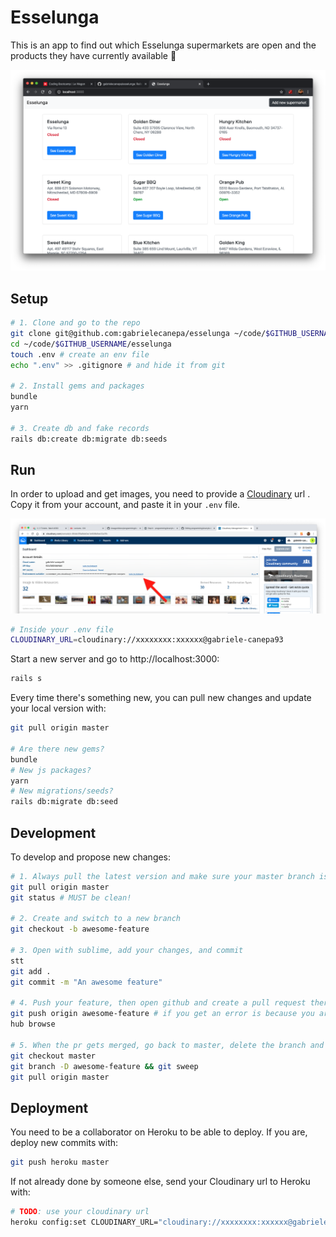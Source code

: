 # Esselunga

This is an app to find out which Esselunga supermarkets are open and the products they have currently available 🧻

![](./app/assets/images/screenshot.png)

## Setup

```sh
# 1. Clone and go to the repo
git clone git@github.com:gabrielecanepa/esselunga ~/code/$GITHUB_USERNAME
cd ~/code/$GITHUB_USERNAME/esselunga
touch .env # create an env file
echo ".env" >> .gitignore # and hide it from git

# 2. Install gems and packages
bundle
yarn

# 3. Create db and fake records
rails db:create db:migrate db:seeds
```

## Run

In order to upload and get images, you need to provide a [Cloudinary](https://cloudinary.com/users/register/free) url . Copy it from your account, and paste it in your `.env` file.

![](./app/assets/images/cloudinary.png)

```sh
# Inside your .env file
CLOUDINARY_URL=cloudinary://xxxxxxxx:xxxxxx@gabriele-canepa93
```

Start a new server and go to http://localhost:3000:

```sh
rails s
```

Every time there's something new, you can pull new changes and update your local version with:

```sh
git pull origin master

# Are there new gems?
bundle
# New js packages?
yarn
# New migrations/seeds?
rails db:migrate db:seed
```

## Development

To develop and propose new changes:

```sh
# 1. Always pull the latest version and make sure your master branch is clean
git pull origin master
git status # MUST be clean!

# 2. Create and switch to a new branch
git checkout -b awesome-feature

# 3. Open with sublime, add your changes, and commit
stt
git add .
git commit -m "An awesome feature"

# 4. Push your feature, then open github and create a pull request there
git push origin awesome-feature # if you get an error is because you are not a contributor yet!
hub browse

# 5. When the pr gets merged, go back to master, delete the branch and get the latest changes
git checkout master
git branch -D awesome-feature && git sweep
git pull origin master
```

## Deployment

You need to be a collaborator on Heroku to be able to deploy. If you are, deploy new commits with:

```sh
git push heroku master
```

If not already done by someone else, send your Cloudinary url to Heroku with:

```sh
# TODO: use your cloudinary url
heroku config:set CLOUDINARY_URL="cloudinary://xxxxxxxx:xxxxxx@gabriele-canepa93"
```
